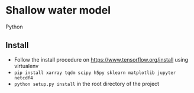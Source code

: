 # Shallow water model

Python
## Install
- Follow the install procedure on https://www.tensorflow.org/install using virtualenv
- `pip install xarray tqdm scipy h5py sklearn matplotlib jupyter netcdf4`
- `python setup.py install` in the root directory of the project
